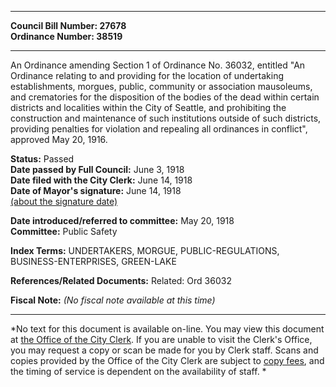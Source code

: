 * * * * *  
  
**Council Bill Number: [](#h0)[](#h2)27678**   
**Ordinance Number: 38519**  
  
* * * * *  
  
An Ordinance amending Section 1 of Ordinance No. 36032, entitled "An Ordinance relating to and providing for the location of undertaking establishments, morgues, public, community or association mausoleums, and crematories for the disposition of the bodies of the dead within certain districts and localities within the City of Seattle, and prohibiting the construction and maintenance of such institutions outside of such districts, providing penalties for violation and repealing all ordinances in conflict", approved May 20, 1916.  
  
**Status:** Passed   
**Date passed by Full Council:** June 3, 1918   
**Date filed with the City Clerk:** June 14, 1918   
**Date of Mayor's signature:** June 14, 1918   
[(about the signature date)](/~public/approvaldate.htm)   
  
  
**Date introduced/referred to committee:** May 20, 1918   
**Committee:** Public Safety   
  
**Index Terms:** UNDERTAKERS, MORGUE, PUBLIC-REGULATIONS, BUSINESS-ENTERPRISES, GREEN-LAKE  
  
**References/Related Documents:** Related: Ord 36032  
  
**Fiscal Note:** *(No fiscal note available at this time)*  
  
* * * * *  
  
*No text for this document is available on-line. You may view this document at [the Office of the City Clerk](http://www.seattle.gov/leg/clerk/contactUs.htm). If you are unable to visit the Clerk's Office, you may request a copy or scan be made for you by Clerk staff. Scans and copies provided by the Office of the City Clerk are subject to [copy fees](http://clerk.seattle.gov/~public/clerkfees.htm), and the timing of service is dependent on the availability of staff. *  
  
  
